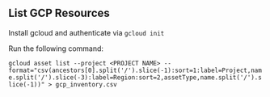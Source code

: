 ## List GCP Resources
Install gcloud and authenticate via `gcloud init`

Run the following command:

```gcloud asset list --project <PROJECT NAME> --format="csv(ancestors[0].split('/').slice(-1):sort=1:label=Project,name.split('/').slice(-3):label=Region:sort=2,assetType,name.split('/').slice(-1))" > gcp_inventory.csv```